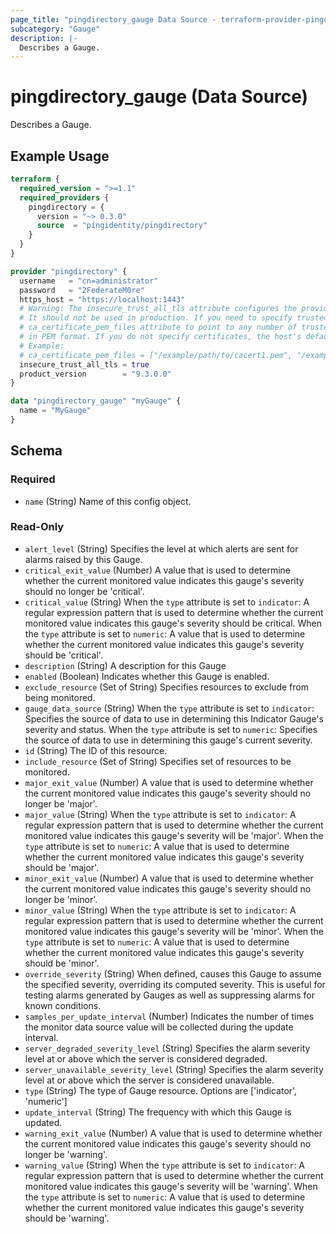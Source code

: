 ```yaml
---
page_title: "pingdirectory_gauge Data Source - terraform-provider-pingdirectory"
subcategory: "Gauge"
description: |-
  Describes a Gauge.
---
```


# pingdirectory_gauge (Data Source)

Describes a Gauge.

## Example Usage

```terraform
terraform {
  required_version = ">=1.1"
  required_providers {
    pingdirectory = {
      version = "~> 0.3.0"
      source  = "pingidentity/pingdirectory"
    }
  }
}

provider "pingdirectory" {
  username   = "cn=administrator"
  password   = "2FederateM0re"
  https_host = "https://localhost:1443"
  # Warning: The insecure_trust_all_tls attribute configures the provider to trust any certificate presented by the PingDirectory server.
  # It should not be used in production. If you need to specify trusted CA certificates, use the
  # ca_certificate_pem_files attribute to point to any number of trusted CA certificate files
  # in PEM format. If you do not specify certificates, the host's default root CA set will be used.
  # Example:
  # ca_certificate_pem_files = ["/example/path/to/cacert1.pem", "/example/path/to/cacert2.pem"]
  insecure_trust_all_tls = true
  product_version        = "9.3.0.0"
}

data "pingdirectory_gauge" "myGauge" {
  name = "MyGauge"
}
```

<!-- schema generated by tfplugindocs -->
## Schema

### Required

- `name` (String) Name of this config object.

### Read-Only

- `alert_level` (String) Specifies the level at which alerts are sent for alarms raised by this Gauge.
- `critical_exit_value` (Number) A value that is used to determine whether the current monitored value indicates this gauge's severity should no longer be 'critical'.
- `critical_value` (String) When the `type` attribute is set to `indicator`: A regular expression pattern that is used to determine whether the current monitored value indicates this gauge's severity should be critical. When the `type` attribute is set to `numeric`: A value that is used to determine whether the current monitored value indicates this gauge's severity should be 'critical'.
- `description` (String) A description for this Gauge
- `enabled` (Boolean) Indicates whether this Gauge is enabled.
- `exclude_resource` (Set of String) Specifies resources to exclude from being monitored.
- `gauge_data_source` (String) When the `type` attribute is set to `indicator`: Specifies the source of data to use in determining this Indicator Gauge's severity and status. When the `type` attribute is set to `numeric`: Specifies the source of data to use in determining this gauge's current severity.
- `id` (String) The ID of this resource.
- `include_resource` (Set of String) Specifies set of resources to be monitored.
- `major_exit_value` (Number) A value that is used to determine whether the current monitored value indicates this gauge's severity should no longer be 'major'.
- `major_value` (String) When the `type` attribute is set to `indicator`: A regular expression pattern that is used to determine whether the current monitored value indicates this gauge's severity will be 'major'. When the `type` attribute is set to `numeric`: A value that is used to determine whether the current monitored value indicates this gauge's severity should be 'major'.
- `minor_exit_value` (Number) A value that is used to determine whether the current monitored value indicates this gauge's severity should no longer be 'minor'.
- `minor_value` (String) When the `type` attribute is set to `indicator`: A regular expression pattern that is used to determine whether the current monitored value indicates this gauge's severity will be 'minor'. When the `type` attribute is set to `numeric`: A value that is used to determine whether the current monitored value indicates this gauge's severity should be 'minor'.
- `override_severity` (String) When defined, causes this Gauge to assume the specified severity, overriding its computed severity. This is useful for testing alarms generated by Gauges as well as suppressing alarms for known conditions.
- `samples_per_update_interval` (Number) Indicates the number of times the monitor data source value will be collected during the update interval.
- `server_degraded_severity_level` (String) Specifies the alarm severity level at or above which the server is considered degraded.
- `server_unavailable_severity_level` (String) Specifies the alarm severity level at or above which the server is considered unavailable.
- `type` (String) The type of Gauge resource. Options are ['indicator', 'numeric']
- `update_interval` (String) The frequency with which this Gauge is updated.
- `warning_exit_value` (Number) A value that is used to determine whether the current monitored value indicates this gauge's severity should no longer be 'warning'.
- `warning_value` (String) When the `type` attribute is set to `indicator`: A regular expression pattern that is used to determine whether the current monitored value indicates this gauge's severity will be 'warning'. When the `type` attribute is set to `numeric`: A value that is used to determine whether the current monitored value indicates this gauge's severity should be 'warning'.

